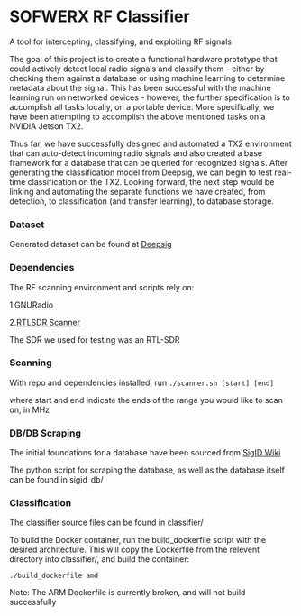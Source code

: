 # SOFWERX RF Classifier
A tool for intercepting, classifying, and exploiting RF signals

  The goal of this project is to create a functional hardware prototype that could actively detect local radio signals and classify them - either by checking them against a database or using machine learning to determine metadata about the signal. This has been successful with the machine learning run on networked devices - however, the further specification is to accomplish all tasks locally, on a portable device. More specifically, we have been attempting to accomplish the above mentioned tasks on a NVIDIA Jetson TX2.

  Thus far, we have successfully designed and automated a TX2 environment that can auto-detect incoming radio signals and also created a base framework for a database that can be queried for recognized signals. After generating the classification model from Deepsig, we can begin to test real-time classification on the TX2. Looking forward, the next step would be linking and automating the separate functions we have created, from detection, to classification (and transfer learning), to database storage.

### Dataset
Generated dataset can be found at [Deepsig](https://www.deepsig.io/datasets)

### Dependencies
The RF scanning environment and scripts rely on:


1.GNURadio

2.[RTLSDR Scanner](https://eartoearoak.com/software/rtlsdr-scanner)

The SDR we used for testing was an RTL-SDR

### Scanning
With repo and dependencies installed, run 
```./scanner.sh [start] [end]```

where start and end indicate the ends of the range you would like to scan on, in MHz

### DB/DB Scraping
The initial foundations for a database have been sourced from [SigID Wiki](https://www.sigidwiki.com/wiki/Signal_Identification_Guide)

The python script for scraping the database, as well as the database itself can be found in sigid_db/

### Classification
The classifier source files can be found in classifier/

To build the Docker container, run the build_dockerfile script with the desired architecture. This will copy the Dockerfile from the relevent directory into classifier/, and build the container:

```./build_dockerfile amd```

Note: The ARM Dockerfile is currently broken, and will not build successfully
